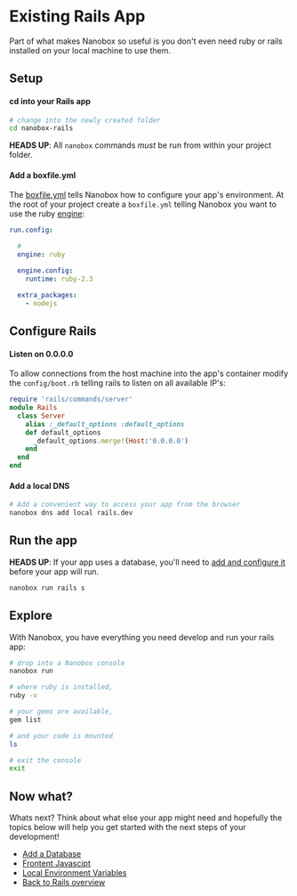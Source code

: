 # Existing Rails App
Part of what makes Nanobox so useful is you don't even need ruby or rails installed on your local machine to use them.

## Setup

#### cd into your Rails app

```bash
# change into the newly created folder
cd nanobox-rails
```

**HEADS UP**: All `nanobox` commands *must* be run from within your project folder.

#### Add a boxfile.yml
The <a href="https://docs.nanobox.io/boxfile/" target="\_blank">boxfile.yml</a> tells Nanobox how to configure your app's environment. At the root of your project create a `boxfile.yml` telling Nanobox you want to use the ruby <a href="https://docs.nanobox.io/engines/" target="\_blank">engine</a>:

<div class="meta" data-method="configFile" data-params="boxfile.yml"></div>

```yaml
run.config:

  #
  engine: ruby

  engine.config:
    runtime: ruby-2.3

  extra_packages:
    - nodejs

```

## Configure Rails

#### Listen on 0.0.0.0

To allow connections from the host machine into the app's container modify the `config/boot.rb` telling rails to listen on all available IP's:

<div class="meta" data-method="configFile" data-params="config/boot.rb"></div>

```ruby
require 'rails/commands/server'
module Rails
  class Server
    alias :_default_options :default_options
    def default_options
      _default_options.merge!(Host:'0.0.0.0')
    end
  end
end
```

#### Add a local DNS

```bash
# Add a convenient way to access your app from the browser
nanobox dns add local rails.dev
```

## Run the app

**HEADS UP**: If your app uses a database, you'll need to [add and configure it](/ruby/rails/add-a-database) before your app will run.

```bash
nanobox run rails s
```

## Explore

With Nanobox, you have everything you need develop and run your rails app:

```bash
# drop into a Nanobox console
nanobox run

# where ruby is installed,
ruby -v

# your gems are available,
gem list

# and your code is mounted
ls

# exit the console
exit
```

## Now what?
Whats next? Think about what else your app might need and hopefully the topics below will help you get started with the next steps of your development!

* [Add a Database](/ruby/rails/add-a-database)
* [Frontent Javascipt](/ruby/rails/frontend-javascript)
* [Local Environment Variables](/ruby/rails/local-evars)
* [Back to Rails overview](/ruby/rails)
